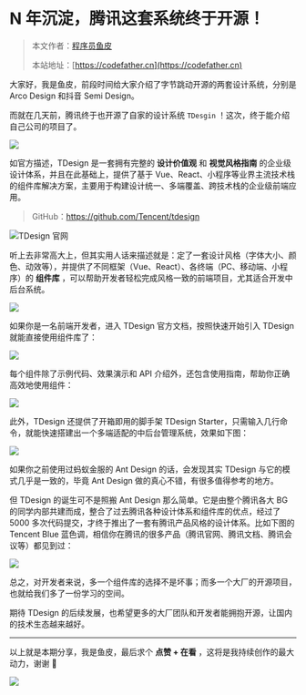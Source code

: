 # N 年沉淀，腾讯这套系统终于开源！

> 本文作者：[程序员鱼皮](https://yuyuanweb.feishu.cn/wiki/Abldw5WkjidySxkKxU2cQdAtnah)
>
> 本站地址：[https://codefather.cn](https://codefather.cn)

大家好，我是鱼皮，前段时间给大家介绍了字节跳动开源的两套设计系统，分别是 Arco Design 和抖音 Semi Design。

而就在几天前，腾讯终于也开源了自家的设计系统 `TDesgin` ！这次，终于能介绍自己公司的项目了。

![](https://pic.yupi.icu/5563/202311091147334.png)

如官方描述，TDesign 是一套拥有完整的 **设计价值观** 和 **视觉风格指南** 的企业级设计体系，并且在此基础上，提供了基于 Vue、React、小程序等业界主流技术栈的组件库解决方案，主要用于构建设计统一、多端覆盖、跨技术栈的企业级前端应用。

> GitHub：https://github.com/Tencent/tdesign

![](https://pic.yupi.icu/5563/202311091147466.png)TDesign 官网

听上去非常高大上，但其实用人话来描述就是：定了一套设计风格（字体大小、颜色、动效等），并提供了不同框架（Vue、React）、各终端（PC、移动端、小程序）的 **组件库** ，可以帮助开发者轻松完成风格一致的前端项目，尤其适合开发中后台系统。

![](https://pic.yupi.icu/5563/202311091147377.png)

如果你是一名前端开发者，进入 TDesign 官方文档，按照快速开始引入 TDesign 就能直接使用组件库了：

![](https://pic.yupi.icu/5563/202311091147362.png)

每个组件除了示例代码、效果演示和 API 介绍外，还包含使用指南，帮助你正确高效地使用组件：

![](https://pic.yupi.icu/5563/202311091147366.png)

此外，TDesign 还提供了开箱即用的脚手架 TDesign Starter，只需输入几行命令，就能快速搭建出一个多端适配的中后台管理系统，效果如下图：

![](https://pic.yupi.icu/5563/202311091147430.png)

如果你之前使用过蚂蚁金服的 Ant Design 的话，会发现其实 TDesign 与它的模式几乎是一致的，毕竟 Ant Design 做的真心不错，有很多值得参考的地方。

但 TDesign 的诞生可不是照搬 Ant Design 那么简单。它是由整个腾讯各大 BG 的同学内部共建而成，整合了过去腾讯各种设计体系和组件库的优点，经过了 5000 多次代码提交，才终于推出了一套有腾讯产品风格的设计体系。比如下图的 Tencent Blue 蓝色调，相信你在腾讯的很多产品（腾讯官网、腾讯文档、腾讯会议等）都见到过：

![](https://pic.yupi.icu/5563/202311091147804.png)

总之，对开发者来说，多一个组件库的选择不是坏事；而多一个大厂的开源项目，也就给我们多了一份学习的空间。

期待 TDesign 的后续发展，也希望更多的大厂团队和开发者能拥抱开源，让国内的技术生态越来越好。



------


以上就是本期分享，我是鱼皮，最后求个 **点赞 + 在看** ，这将是我持续创作的最大动力，谢谢 🙏

![](https://pic.yupi.icu/5563/202311091147822.png)